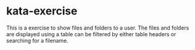 # kata-exercise

This is a exercise to show files and folders to a user. The files and folders are displayed using a table can be filtered by either table headers or searching for a filename. 
